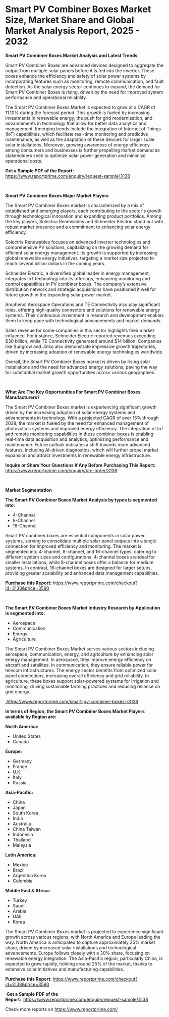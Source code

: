<p><h1>Smart PV Combiner Boxes Market Size, Market Share and Global Market Analysis Report, 2025 - 2032</h1></p><p><strong>Smart PV Combiner Boxes Market Analysis and Latest Trends</strong></p>
<p><p>Smart PV Combiner Boxes are advanced devices designed to aggregate the output from multiple solar panels before it is fed into the inverter. These boxes enhance the efficiency and safety of solar power systems by incorporating features such as monitoring, remote communication, and fault detection. As the solar energy sector continues to expand, the demand for Smart PV Combiner Boxes is rising, driven by the need for improved system performance and operational reliability.</p><p>The Smart PV Combiner Boxes Market is expected to grow at a CAGR of 11.10% during the forecast period. This growth is fueled by increasing investments in renewable energy, the push for grid modernization, and advancements in technology that allow for better data analytics and management. Emerging trends include the integration of Internet of Things (IoT) capabilities, which facilitate real-time monitoring and predictive maintenance, as well as the adaptation of these devices for larger scale solar installations. Moreover, growing awareness of energy efficiency among consumers and businesses is further propelling market demand as stakeholders seek to optimize solar power generation and minimize operational costs.</p></p>
<p><strong>Get a Sample PDF of the Report:&nbsp;</strong> <a href="https://www.reportprime.com/enquiry/request-sample/3138?utm_campaign=2779&utm_medium=2&utm_source=Github&utm_content=ia&utm_term=18032025&utm_id=smart-pv-combiner-boxes">https://www.reportprime.com/enquiry/request-sample/3138</a></p>
<p>&nbsp;</p>
<p><strong>Smart PV Combiner Boxes Major Market Players</strong></p>
<p><p>The Smart PV Combiner Boxes market is characterized by a mix of established and emerging players, each contributing to the sector's growth through technological innovation and expanding product portfolios. Among the key players, Solectria Renewables and Schneider Electric stand out with robust market presence and a commitment to enhancing solar energy efficiency. </p><p>Solectria Renewables focuses on advanced inverter technologies and comprehensive PV solutions, capitalizing on the growing demand for efficient solar energy management. Its growth is supported by increasing global renewable energy initiatives, targeting a market size projected to reach several billion dollars in the coming years. </p><p>Schneider Electric, a diversified global leader in energy management, integrates IoT technology into its offerings, enhancing monitoring and control capabilities in PV combiner boxes. The company’s extensive distribution network and strategic acquisitions have positioned it well for future growth in the expanding solar power market.</p><p>Amphenol Aerospace Operations and TE Connectivity also play significant roles, offering high-quality connectors and solutions for renewable energy systems. Their continuous investment in research and development enables them to keep pace with technological advancements and market demands. </p><p>Sales revenue for some companies in this sector highlights their market influence. For instance, Schneider Electric reported revenues exceeding $30 billion, while TE Connectivity generated around $14 billion. Companies like Sungrow and Jinko also demonstrate impressive growth trajectories, driven by increasing adoption of renewable energy technologies worldwide.</p><p>Overall, the Smart PV Combiner Boxes market is driven by rising solar installations and the need for advanced energy solutions, paving the way for substantial market growth opportunities across various geographies.</p></p>
<p>&nbsp;</p>
<p><strong>What Are The Key Opportunities For Smart PV Combiner Boxes Manufacturers?</strong></p>
<p><p>The Smart PV Combiner Boxes market is experiencing significant growth driven by the increasing adoption of solar energy systems and advancements in technology. With a projected CAGR of over 15% through 2028, the market is fueled by the need for enhanced management of photovoltaic systems and improved energy efficiency. The integration of IoT and remote monitoring capabilities in these combiner boxes is enabling real-time data acquisition and analytics, optimizing performance and maintenance. Future outlook indicates a shift towards more advanced features, including AI-driven diagnostics, which will further propel market expansion and attract investments in renewable energy infrastructure.</p></p>
<p><strong>Inquire or Share Your Questions If Any Before Purchasing This Report:</strong> <a href="https://www.reportprime.com/enquiry/pre-order/3138?utm_campaign=2779&utm_medium=2&utm_source=Github&utm_content=ia&utm_term=18032025&utm_id=smart-pv-combiner-boxes">https://www.reportprime.com/enquiry/pre-order/3138</a></p>
<p>&nbsp;</p>
<p><strong>Market Segmentation</strong></p>
<p><strong>The Smart PV Combiner Boxes Market Analysis by types is segmented into:</strong></p>
<p><ul><li>4-Channel</li><li>8-Channel</li><li>16-Channel</li></ul></p>
<p><p>Smart PV combiner boxes are essential components in solar power systems, serving to consolidate multiple solar panel outputs into a single connection for improved efficiency and monitoring. The market is segmented into 4-channel, 8-channel, and 16-channel types, catering to different system sizes and configurations. 4-channel boxes are ideal for smaller installations, while 8-channel boxes offer a balance for medium systems. In contrast, 16-channel boxes are designed for larger setups, providing greater scalability and enhanced data management capabilities.</p></p>
<p><strong>Purchase this Report:&nbsp;</strong><a href="https://www.reportprime.com/checkout?id=3138&price=3590&utm_campaign=2779&utm_medium=2&utm_source=Github&utm_content=ia&utm_term=18032025&utm_id=smart-pv-combiner-boxes">https://www.reportprime.com/checkout?id=3138&price=3590</a></p>
<p>&nbsp;</p>
<p><strong>The Smart PV Combiner Boxes Market Industry Research by Application is segmented into:</strong></p>
<p><ul><li>Aerospace</li><li>Communication</li><li>Energy</li><li>Agriculture</li></ul></p>
<p><p>The Smart PV Combiner Boxes Market serves various sectors including aerospace, communication, energy, and agriculture by enhancing solar energy management. In aerospace, they improve energy efficiency on aircraft and satellites. In communication, they ensure reliable power for telecom infrastructures. The energy sector benefits from optimized solar panel connections, increasing overall efficiency and grid reliability. In agriculture, these boxes support solar-powered systems for irrigation and monitoring, driving sustainable farming practices and reducing reliance on grid energy.</p></p>
<p><a href="https://www.reportprime.com/smart-pv-combiner-boxes-r3138?utm_campaign=2779&utm_medium=2&utm_source=Github&utm_content=ia&utm_term=18032025&utm_id=smart-pv-combiner-boxes">&nbsp;https://www.reportprime.com/smart-pv-combiner-boxes-r3138</a></p>
<p><strong>In terms of Region, the Smart PV Combiner Boxes Market Players available by Region are:</strong></p>
<p>
    <p> <strong> North America: </strong>
        <ul>
            <li>United States</li>
            <li>Canada</li>
        </ul>
        </p> 
    <p> <strong> Europe: </strong>
        <ul>
            <li>Germany</li>
            <li>France</li>
            <li>U.K.</li>
            <li>Italy</li>
            <li>Russia</li>
        </ul>
        </p> 
    <p> <strong> Asia-Pacific: </strong>
        <ul>
            <li>China</li>
            <li>Japan</li>
            <li>South Korea</li>
            <li>India</li>
            <li>Australia</li>
            <li>China Taiwan</li>
            <li>Indonesia</li>
            <li>Thailand</li>
            <li>Malaysia</li>
        </ul>
        </p> 
    <p> <strong> Latin America: </strong>
        <ul>
            <li>Mexico</li>
            <li>Brazil</li>
            <li>Argentina Korea</li>
            <li>Colombia</li>
        </ul>
        </p> 
    <p> <strong> Middle East & Africa: </strong>
        <ul>
            <li>Turkey</li>
            <li>Saudi</li>
            <li>Arabia</li>
            <li>UAE</li>
            <li>Korea</li>
        </ul>
    </p>
    </p>
<p><p>The Smart PV Combiner Boxes market is projected to experience significant growth across various regions, with North America and Europe leading the way. North America is anticipated to capture approximately 35% market share, driven by increased solar installations and technological advancements. Europe follows closely with a 30% share, focusing on renewable energy integration. The Asia-Pacific region, particularly China, is expected to grow rapidly, holding around 25% of the market, thanks to extensive solar initiatives and manufacturing capabilities.</p></p>
<p><strong>Purchase this Report: </strong><a href="https://www.reportprime.com/checkout?id=3138&price=3590&utm_campaign=2779&utm_medium=2&utm_source=Github&utm_content=ia&utm_term=18032025&utm_id=smart-pv-combiner-boxes">https://www.reportprime.com/checkout?id=3138&price=3590</a></p>
<p>&nbsp;<strong>Get a Sample PDF of the Report:&nbsp;&nbsp;</strong><a href="https://www.reportprime.com/enquiry/request-sample/3138?utm_campaign=2779&utm_medium=2&utm_source=Github&utm_content=ia&utm_term=18032025&utm_id=smart-pv-combiner-boxes">https://www.reportprime.com/enquiry/request-sample/3138</a></p>
<p><strong></strong></p>
<p>Check more reports on <a href="https://www.reportprime.com/?utm_campaign=2779&utm_medium=2&utm_source=Github&utm_content=ia&utm_term=18032025&utm_id=smart-pv-combiner-boxes">https://www.reportprime.com/</a></p>